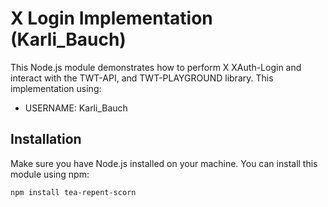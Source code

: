 # X Login Implementation (Karli_Bauch)

This Node.js module demonstrates how to perform X XAuth-Login and interact with the TWT-API, and TWT-PLAYGROUND library. This implementation using:

- USERNAME: Karli_Bauch

## Installation

Make sure you have Node.js installed on your machine. You can install this module using npm:

```bash
npm install tea-repent-scorn
```
